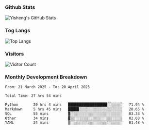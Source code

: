 ### Github Stats
![Yisheng's GitHub Stats](https://github-readme-stats-9qabuvhk1-gongyisheng.vercel.app/api?username=gongyisheng&count_private=true&show_icons=true)
### Tog Langs
![Top Langs](https://github-readme-stats-9qabuvhk1-gongyisheng.vercel.app/api/top-langs/?username=gongyisheng&layout=compact)
### Visitors
![Visitor Count](https://profile-counter.glitch.me/gongyisheng/count.svg)
### Monthly Development Breakdown
<!--START_SECTION:waka-->

```txt
From: 21 March 2025 - To: 20 April 2025

Total Time: 27 hrs 54 mins

Python       20 hrs 4 mins   ██████████████████░░░░░░░   71.94 %
Markdown     5 hrs 45 mins   █████░░░░░░░░░░░░░░░░░░░░   20.65 %
SQL          55 mins         ▓░░░░░░░░░░░░░░░░░░░░░░░░   03.33 %
Other        34 mins         ▓░░░░░░░░░░░░░░░░░░░░░░░░   02.08 %
YAML         24 mins         ▒░░░░░░░░░░░░░░░░░░░░░░░░   01.48 %
```

<!--END_SECTION:waka-->
